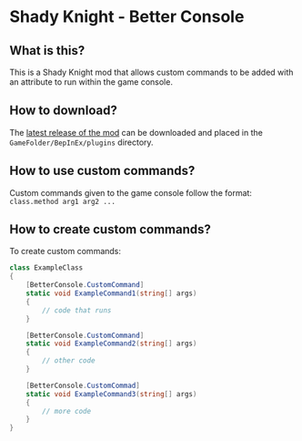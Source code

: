 # Shady Knight - Better Console
## What is this? 
This is a Shady Knight mod that allows custom commands to be added with an attribute to run within the game console.
## How to download?  
The [latest release of the mod](https://github.com/TipeSor/ShadyKnight-BetterConsole/releases/latest) can be downloaded and placed in the `GameFolder/BepInEx/plugins` directory. 
## How to use custom commands? 
Custom commands given to the game console follow the format: `class.method arg1 arg2 ...`
## How to create custom commands? 
To create custom commands: 
```cs
class ExampleClass
{
    [BetterConsole.CustomCommand]
    static void ExampleCommand1(string[] args)
    {
        // code that runs
    }

	[BetterConsole.CustomCommand]
	static void ExampleCommand2(string[] args) 
	{
		// other code
	}

	[BetterConsole.CustomCommad]
	static void ExampleCommand3(string[] args)
	{
		// more code
	}
}

